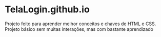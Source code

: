 # TelaLogin.github.io
Projeto feito para aprender melhor conceitos e chaves de HTML e CSS. Projeto básico sem muitas interações, mas com bastante aprendizado 
